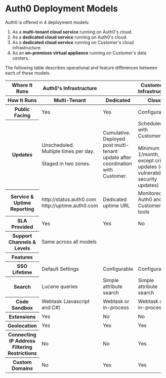 # Auth0 Deployment Models

Auth0 is offered in 4 deployment models:

1. As a __multi-tenant cloud service__ running on Auth0's cloud.
2. As a __dedicated cloud service__ running on Auth0's cloud.
3. As a __dedicated cloud service__ running on Customer's cloud infrastructure.
4. As an __on-premises virtual appliance__ running on Customer's data centers.

The following table describes operational and feature differences between each of these models.

<table class="table">
    <thead>
        <tr>
            <th class="info">Where It Runs</th>
            <th class="info">Auth0's Infrastructure</th>
            <th class="info"></th>
            <th class="info">Customer's Infrastructure</th>
            <th class="info"></th>
        </tr>
        <tr>
            <th>How It Runs</th>
            <th>Multi-Tenant</th>
            <th>Dedicated</th>
            <th>Cloud</th>
            <th>On-Premises</th>
        </tr>
    </thead>
    <tbody>
        <tr>
            <th>Public Facing</th>
            <td>Yes</td>
            <td>Yes</td>
            <td>Configurable</td>
            <td>Configurable</td>
        </tr>
        <tr>
            <th>Updates</th>
            <td>Unscheduled. <br /> Multiple times per day. <br /><br />Staged in two zones.        </td>
            <td>Cumulative. Deployed post multi-tenant update after coordination with Customer.</td>
            <td>Scheduled with Customer. <br /><br />Minimum 1/month, except critical updates (e.g. vulnerabilities, security updates)</td>
            <td>Scheduled with Customer. <br /><br />Minimum 1/month, except critical updates (e.g. vulnerabilities, security updates)</td>
        </tr>
        <tr>
            <th>Service & Uptime Reporting</th>
            <td>http://status.auth0.com<br />http://uptime.auth0.com</td>
            <td>Dedicated uptime URL</td>
            <td>Monitored by Auth0 and Customer's tools</td>
            <td>Monitored by Auth0 and Customer's tools</td>
        </tr>
        <tr>
            <th>SLA Provided</th>
            <td class="success">Yes</td>
            <td class="success">Yes</td>
            <td class="danger">No</td>
            <td class="danger">No</td>
        </tr>
        <tr>
            <th>Support Channels & Levels</th>
            <td>Same across all models</td>
            <td></td>
            <td></td>
            <td></td>
        </tr>
        <tr>
            <th class="info">Features</th>
            <td class="info"></td>
            <td class="info"></td>
            <td class="info"></td>
            <td class="info"></td>
        </tr>
        <tr>
            <th>SSO Lifetime</th>
            <td>Default Settings</td>
            <td>Configurable</td>
            <td>Configurable</td>
            <td>Configurable</td>
        </tr>
        <tr>
            <th>Search</th>
            <td>Lucene queries</td>
            <td>Simple attribute search</td>
            <td>Simple attribute search</td>
            <td>Simple attribute search</td>
        </tr>
        <tr>
            <th>Code Sandbox</th>
            <td>Webtask (Javascript and C#)</td>
            <td>Webtask or in-process</td>
            <td>Webtask or in-process</td>
            <td>Webtask or in-process</td>
        </tr>
        <tr>
            <th>Extensions</th>
            <td class="success">Yes</td>
            <td class="danger">No</td>
            <td class="danger">No</td>
            <td class="danger">No</td>
        </tr>
        <tr>
            <th>Geolocation</th>
            <td class="success">Yes</td>
            <td class="success">Yes</td>
            <td class="success">Yes</td>
            <td class="success">Yes</td>
        </tr>
        <tr>
            <th>Connecting IP Address Filtering Restrictions</th>
            <td class="danger">No</td>
            <td class="danger">No</td>
            <td class="success">Yes</td>
            <td class="success">Yes</td>
        </tr>
        <tr>
            <th>Custom Domains</th>
            <td class="danger">No</td>
            <td class="success">Yes</td>
            <td class="success">Yes</td>
            <td class="success">Yes</td>
        </tr>
    </tbody>
</table>
